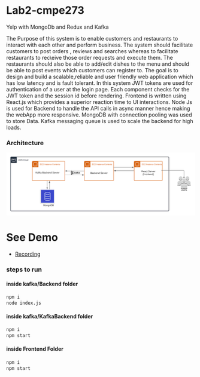 # Lab2-cmpe273
Yelp with MongoDb and Redux and Kafka

The Purpose of this system is to enable customers and restaurants to interact with each other and perform business. The system should facilitate customers to post orders , reviews and searches whereas to facilitate restaurants to rec\eive those order requests and execute them. The restaurants should also be able to add/edit dishes to the menu and should be able to post events which customers can register to.
	The goal is to design and build a scalable,reliable and user friendly web application which has low latency and is fault tolerant. 
In this system JWT tokens are used for authentication of a user at the login page. Each component checks for the JWT token and the session id before rendering. Frontend is written using React.js which provides a superior reaction time to UI interactions. Node Js is used for Backend to handle the API calls in async manner hence making the webApp more responsive. MongoDB with connection pooling was used to store Data. Kafka messaging queue is used to scale the backend for high loads.
### Architecture
![Yelp Prototype](Images/lab2-architecture.png)

# See Demo
* [Recording](https://www.youtube.com/watch?v=nOkruj5IUjk)

### steps to run
#### inside kafka/Backend folder
```
npm i
node index.js
```
#### inside kafka/KafkaBackend folder
```
npm i
npm start
```
#### inside Frontend Folder
```
npm i
npm start
```

